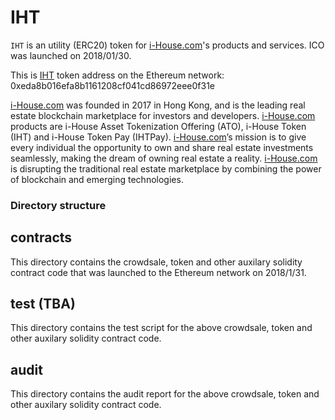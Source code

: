 # IHT

`IHT` is an utility (ERC20) token for [i-House.com](https://i-house.com)'s products and services.  ICO was launched on 2018/01/30.

This is [IHT](https://etherscan.io/token/0xeda8b016efa8b1161208cf041cd86972eee0f31e) token address on the Ethereum network: 0xeda8b016efa8b1161208cf041cd86972eee0f31e

[i-House.com](https://i-house.com) was founded in 2017 in Hong Kong, and is the leading real estate blockchain marketplace for investors and developers. [i-House.com](https://i-house.com) products are i-House Asset Tokenization Offering (ATO), i-House Token (IHT) and i-House Token Pay (IHTPay). [i-House.com](https://i-house.com)’s mission is to give every individual the opportunity to own and share real estate investments seamlessly, making the dream of owning real estate a reality. [i-House.com](https://i-house.com) is disrupting the traditional real estate marketplace by combining the power of blockchain and emerging technologies.

### Directory structure 

## contracts

This directory contains the crowdsale, token and other auxilary solidity contract code that was launched to the Ethereum network on 2018/1/31.  

## test (TBA)
This directory contains the test script for the above crowdsale, token and other auxilary solidity contract code.  

## audit
This directory contains the audit report for the above crowdsale, token and other auxilary solidity contract code.  
